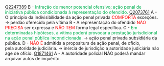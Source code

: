 [Q2247389](https://www.qconcursos.com/questoes-militares/questoes/c72a5510-44)
B -<span style="color:rgb(0, 176, 80)"> Infração de menor potencial ofensivo; ação penal de iniciativa pública condicionada à representação do ofendido.</span> 
[Q2073761](https://www.qconcursos.com/questoes-militares/questoes/068c4d75-ae)
A - O princípio da indivisibilidade da ação penal privada <span style="color:rgb(255, 0, 0)">COMPORTA</span> exceções. -> perdão oferecido pela vítima
B - A representação do ofendido <span style="color:rgb(255, 0, 0)">NÃO PRECISA</span> ser expressa e <span style="color:rgb(255, 0, 0)">NÃO TEM</span> forma legal específica.
C - <span style="color:rgb(0, 176, 80)">Em determinadas hipóteses, a vítima poderá provocar a prestação jurisdicional na ação penal pública incondicionada.</span> -> ação penal privada subsidiária da pública.
D - <span style="color:rgb(255, 0, 0)">NÃO É</span> admitida a propositura de ação penal, de ofício, pela autoridade judiciária. -> inércia de jurisdição a autoridade judiciária não age de ofício.
[Q1871461](https://www.qconcursos.com/questoes-militares/questoes/b7641e48-8b)
A - A autoridade policial NÃO poderá mandar arquivar autos de inquérito.